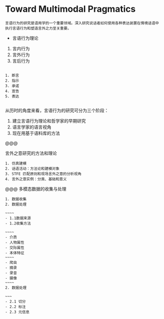 # Toward Multimodal Pragmatics

~~~~
言语行为的研究是语用学的一个重要领域。深入研究说话者如何使用各种表达装置在情境话语中执行言语行为和塑造言外之力至关重要。
~~~~
- 言语行为理论

1. 言内行为
2. 言外行为
3. 言后行为
~~~~

1. 断言
2. 指示
3. 承诺
4. 宣告
5. 表达


~~~~
从历时的角度来看，言语行为的研究可分为三个阶段：

1. 建立言语行为理论和哲学家的早期研究
2. 语言学家的语言视角
3. 现在用基于语料库的方法


@@@

言外之意研究的方法和理论
~~~~ 
1. 仿真建模
2. 话语活动：方法论和建模对象
3. STFE 匹配原则和现场言外之意的分析视角
4. 言外之意实例：分类、基础和意义
~~~~










@@@
多模态数据的收集与处理

~~~~~
1. 数据收集
2. 数据处理

~~~~
- 1.1数据来源
- 1.2收集方法

~~~~
- 介质
- 人物属性
- 交际属性
- 本体特征
~~~~
- 爬虫
- 摘录
- 录音
- 摄像
~~~~
2. 数据处理

~~~
- 2.1 切分
- 2.2 标注
- 2.3 元信息


